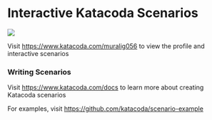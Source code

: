 # Interactive Katacoda Scenarios

[![](http://shields.katacoda.com/katacoda/muralig056/count.svg)](https://www.katacoda.com/muralig056 "Get your profile on Katacoda.com")

Visit https://www.katacoda.com/muralig056 to view the profile and interactive scenarios

### Writing Scenarios
Visit https://www.katacoda.com/docs to learn more about creating Katacoda scenarios

For examples, visit https://github.com/katacoda/scenario-example
